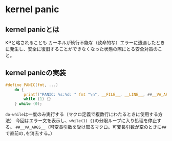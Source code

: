 # kernel panic

## kernel panicとは

KPと略されることも
カーネルが続行不能な（致命的な）エラーに遭遇したときに発生し、安全に復旧することができなくなった状態の際にとる安全対策のこと。

## kernel panicの実装

```c
#define PANIC(fmt, ...)                                                         \
    do {                                                                        \
        printf("PANIC: %s:%d: " fmt "\n", __FILE__, __LINE__, ##__VA_ARGS__);   \
        while (1) {}                                                            \
    } while (0);
```

`do-while`は一度のみ実行する（マクロ定義で複数行にわたるときに使用する方法）
今回はエラー文を表示し、`while(1) {}`の分限ループに入り処理を停止する。
`##__VA_ARGS__`（可変長引数を受け取るマクロ。可変長引数が空のときに`##`で直前の`,`を消去する。）
